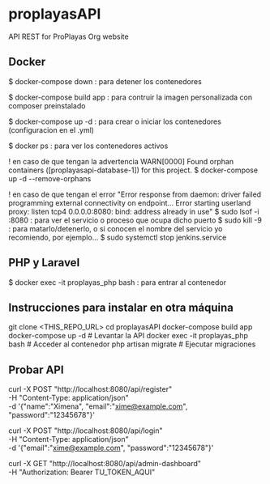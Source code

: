 # proplayasAPI
API REST for ProPlayas Org website

## Docker

$ docker-compose down
	: para detener los contenedores

$ docker-compose build app
	: para contruir la imagen personalizada con composer preinstalado

$ docker-compose up -d
	: para crear o iniciar los contenedores (configuracion en el .yml)

$ docker ps
	: para ver los contenedores activos


! en caso de que tengan la advertencia WARN[0000] Found orphan containers ([proplayasapi-database-1]) for this project. 
$ docker-compose up -d --remove-orphans

! en caso de que tengan el error "Error response from daemon: driver failed programming external connectivity on endpoint... Error starting userland proxy: listen tcp4 0.0.0.0:8080: bind: address already in use"
$ sudo lsof -i :8080
	: para ver el servicio o proceso que ocupa dicho puerto
$ sudo kill -9 <PID>
	: para matarlo/detenerlo, o si conocen el nombre del servicio yo recomiendo, por ejemplo...
$ sudo systemctl stop jenkins.service



## PHP y Laravel

$ docker exec -it proplayas_php bash
	: para entrar al contenedor


## Instrucciones para instalar en otra máquina

git clone <THIS_REPO_URL>
cd proplayasAPI
docker-compose build app 
docker-compose up -d  # Levantar la API
docker exec -it proplayas_php bash  # Acceder al contenedor
php artisan migrate  # Ejecutar migraciones



## Probar API

curl -X POST "http://localhost:8080/api/register" \
     -H "Content-Type: application/json" \
     -d '{"name":"Ximena", "email":"xime@example.com", "password":"12345678"}'

curl -X POST "http://localhost:8080/api/login" \
     -H "Content-Type: application/json" \
     -d '{"email":"xime@example.com", "password":"12345678"}'

curl -X GET "http://localhost:8080/api/admin-dashboard" \
     -H "Authorization: Bearer TU_TOKEN_AQUI"

